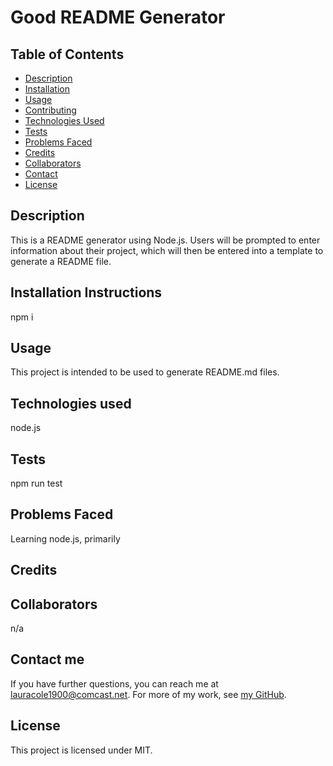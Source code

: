 # Good README Generator

  ## Table of Contents

  * [Description](#description)
  * [Installation](#installation)
  * [Usage](#usage)
  * [Contributing](#contributing)
  * [Technologies Used](#technologies)
  * [Tests](#tests)
  * [Problems Faced](#problems)
  * [Credits](#credits)
  * [Collaborators](#collaborators)
  * [Contact](#contact)
  * [License](#license)

  ## Description

  This is a README generator using Node.js. Users will be prompted to enter information about their project, which will then be entered into a template to generate a README file.

  ## Installation Instructions

  npm i

  ## Usage

  This project is intended to be used to generate README.md files.

  ## Technologies used

  node.js

  ## Tests

  npm run test

  ## Problems Faced

  Learning node.js, primarily

  ## Credits

  

  ## Collaborators

  n/a

  ## Contact me

  If you have further questions, you can reach me at lauracole1900@comcast.net. For more of my work, see [my GitHub](https://github.com/LauraCole1900).

  ## License

  This project is licensed under MIT.
